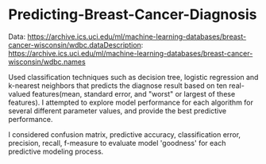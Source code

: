 # Predicting-Breast-Cancer-Diagnosis
Data: https://archive.ics.uci.edu/ml/machine-learning-databases/breast-cancer-wisconsin/wdbc.dataDescription: https://archive.ics.uci.edu/ml/machine-learning-databases/breast-cancer-wisconsin/wdbc.names

Used classification techniques such as decision tree, logistic regression and k-nearest neighbors that predicts the diagnose result based on ten real-valued features(mean, standard error, and "worst" or largest of these features). I attempted to explore model performance for each algorithm for several different parameter values, and provide the best predictive performance.

I considered confusion matrix, predictive accuracy, classification error, precision, recall, f-measure to evaluate model 'goodness' for each predictive modeling process.


